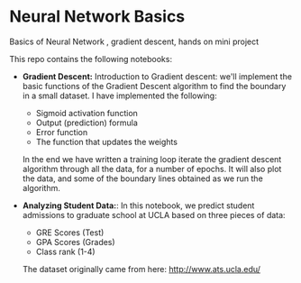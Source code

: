 # Neural Network Basics
Basics of Neural Network , gradient descent, hands on mini project   

This repo contains the following notebooks:  

* **Gradient Descent:** Introduction to Gradient descent: we'll implement the basic functions of the Gradient Descent algorithm to find the boundary in a small dataset.
I have implemented the following:  
  - Sigmoid activation function
  - Output (prediction) formula
  - Error function
  - The function that updates the weights  
  
  In the end we have written a training loop  iterate the gradient descent algorithm through all the data, 
  for a number of epochs. 
  It will also plot the data, and some of the boundary lines obtained as we run the algorithm.  
  
* **Analyzing Student Data:**: In this notebook, we predict student admissions to graduate school at UCLA based on three pieces of data:
  - GRE Scores (Test)
  - GPA Scores (Grades)
  - Class rank (1-4)  

  The dataset originally came from here: http://www.ats.ucla.edu/


